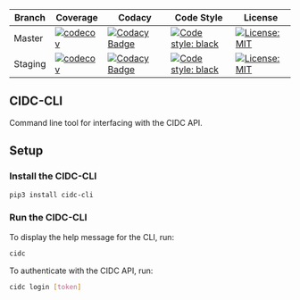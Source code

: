 | Branch  | Coverage                                                                                                                                          | Codacy                                                                                                                                                                                                                                                           | Code Style                                                                                                        | License                                                                                                     |
| ------- | ------------------------------------------------------------------------------------------------------------------------------------------------- | ---------------------------------------------------------------------------------------------------------------------------------------------------------------------------------------------------------------------------------------------------------------- | ----------------------------------------------------------------------------------------------------------------- | ----------------------------------------------------------------------------------------------------------- |
| Master  | [![codecov](https://codecov.io/gh/CIMAC-CIDC/cidc-cli/branch/master/graph/badge.svg)](https://codecov.io/gh/CIMAC-CIDC/cidc-cli/branch/master/)   | [![Codacy Badge](https://api.codacy.com/project/badge/Grade/b705166077e84bd69000e63b7e2f0e7c)](https://www.codacy.com/app/CIMAC-CIDC/cidc-cli?utm_source=github.com&utm_medium=referral&utm_content=CIMAC-CIDC/cidc-cli&utm_campaign=Badge_Grade?branch=master)  | [![Code style: black](https://img.shields.io/badge/code%20style-black-000000.svg)](https://github.com/ambv/black) | [![License: MIT](https://img.shields.io/badge/License-MIT-yellow.svg)](https://opensource.org/licenses/MIT) |
| Staging | [![codecov](https://codecov.io/gh/CIMAC-CIDC/cidc-cli/branch/staging/graph/badge.svg)](https://codecov.io/gh/CIMAC-CIDC/cidc-cli/branch/staging/) | [![Codacy Badge](https://api.codacy.com/project/badge/Grade/b705166077e84bd69000e63b7e2f0e7c)](https://www.codacy.com/app/CIMAC-CIDC/cidc-cli?utm_source=github.com&utm_medium=referral&utm_content=CIMAC-CIDC/cidc-cli&utm_campaign=Badge_Grade?branch=staging) | [![Code style: black](https://img.shields.io/badge/code%20style-black-000000.svg)](https://github.com/ambv/black) | [![License: MIT](https://img.shields.io/badge/License-MIT-yellow.svg)](https://opensource.org/licenses/MIT) |

## CIDC-CLI

Command line tool for interfacing with the CIDC API.

## Setup

### Install the CIDC-CLI
```bash
pip3 install cidc-cli
```
### Run the CIDC-CLI

To display the help message for the CLI, run:
```bash
cidc 
```
To authenticate with the CIDC API, run:
```bash
cidc login [token]
```
